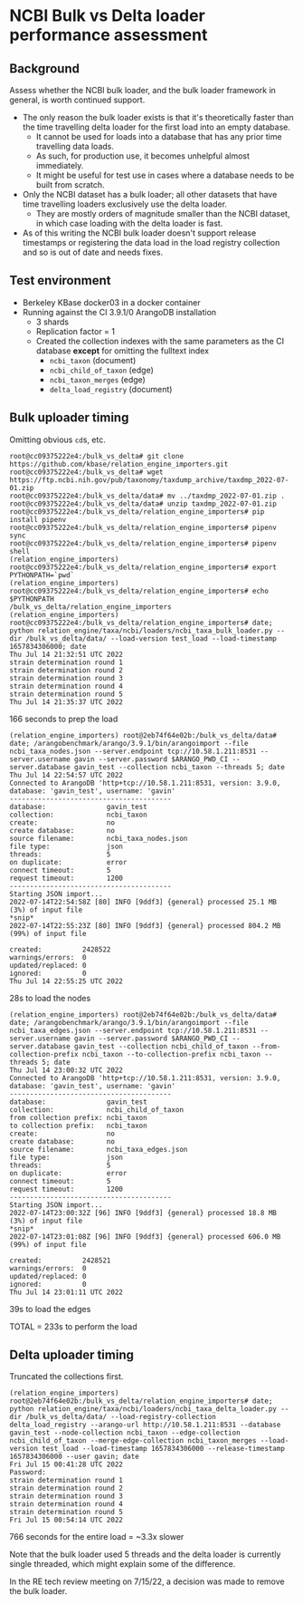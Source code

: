 # NCBI Bulk vs Delta loader performance assessment

## Background

Assess whether the NCBI bulk loader, and the bulk loader framework in general, is worth
continued support.

* The only reason the bulk loader exists is that it's theoretically faster than the time
  travelling delta loader for the first load into an empty database.
  * It cannot be used for loads into a database that has any prior time travelling data loads.
  * As such, for production use, it becomes unhelpful almost immediately.
  * It might be useful for test use in cases where a database needs to be built from scratch.
* Only the NCBI dataset has a bulk loader; all other datasets that have time travelling loaders
  exclusively use the delta loader.
  * They are mostly orders of magnitude smaller than the NCBI dataset, in which case loading with
    the delta loader is fast.
* As of this writing the NCBI bulk loader doesn't support release timestamps or registering
  the data load in the load registry collection and so is out of date and needs fixes.

## Test environment

* Berkeley KBase docker03 in a docker container
* Running against the CI 3.9.1/0 ArangoDB installation
  * 3 shards
  * Replication factor = 1
  * Created the collection indexes with the same parameters as the CI database **except** for
    omitting the fulltext index
    * `ncbi_taxon` (document)
    * `ncbi_child_of_taxon` (edge)
    * `ncbi_taxon_merges` (edge)
    * `delta_load_registry` (document)

## Bulk uploader timing

Omitting obvious `cd`s, etc.

```
root@cc09375222e4:/bulk_vs_delta# git clone https://github.com/kbase/relation_engine_importers.git
root@cc09375222e4:/bulk_vs_delta# wget https://ftp.ncbi.nih.gov/pub/taxonomy/taxdump_archive/taxdmp_2022-07-01.zip
root@cc09375222e4:/bulk_vs_delta/data# mv ../taxdmp_2022-07-01.zip .
root@cc09375222e4:/bulk_vs_delta/data# unzip taxdmp_2022-07-01.zip 
root@cc09375222e4:/bulk_vs_delta/relation_engine_importers# pip install pipenv
root@cc09375222e4:/bulk_vs_delta/relation_engine_importers# pipenv sync
root@cc09375222e4:/bulk_vs_delta/relation_engine_importers# pipenv shell
(relation_engine_importers) root@cc09375222e4:/bulk_vs_delta/relation_engine_importers# export PYTHONPATH=`pwd`
(relation_engine_importers) root@cc09375222e4:/bulk_vs_delta/relation_engine_importers# echo $PYTHONPATH
/bulk_vs_delta/relation_engine_importers
(relation_engine_importers) root@cc09375222e4:/bulk_vs_delta/relation_engine_importers# date; python relation_engine/taxa/ncbi/loaders/ncbi_taxa_bulk_loader.py --dir /bulk_vs_delta/data/ --load-version test_load --load-timestamp 1657834306000; date
Thu Jul 14 21:32:51 UTC 2022
strain determination round 1
strain determination round 2
strain determination round 3
strain determination round 4
strain determination round 5
Thu Jul 14 21:35:37 UTC 2022
```

166 seconds to prep the load

```
(relation_engine_importers) root@2eb74f64e02b:/bulk_vs_delta/data# date; /arangobenchmark/arango/3.9.1/bin/arangoimport --file ncbi_taxa_nodes.json --server.endpoint tcp://10.58.1.211:8531 --server.username gavin --server.password $ARANGO_PWD_CI --server.database gavin_test --collection ncbi_taxon --threads 5; date
Thu Jul 14 22:54:57 UTC 2022
Connected to ArangoDB 'http+tcp://10.58.1.211:8531, version: 3.9.0, database: 'gavin_test', username: 'gavin'
----------------------------------------
database:               gavin_test
collection:             ncbi_taxon
create:                 no
create database:        no
source filename:        ncbi_taxa_nodes.json
file type:              json
threads:                5
on duplicate:           error
connect timeout:        5
request timeout:        1200
----------------------------------------
Starting JSON import...
2022-07-14T22:54:58Z [80] INFO [9ddf3] {general} processed 25.1 MB (3%) of input file
*snip*
2022-07-14T22:55:23Z [80] INFO [9ddf3] {general} processed 804.2 MB (99%) of input file

created:          2428522
warnings/errors:  0
updated/replaced: 0
ignored:          0
Thu Jul 14 22:55:25 UTC 2022
```

28s to load the nodes

```
(relation_engine_importers) root@2eb74f64e02b:/bulk_vs_delta/data# date; /arangobenchmark/arango/3.9.1/bin/arangoimport --file ncbi_taxa_edges.json --server.endpoint tcp://10.58.1.211:8531 --server.username gavin --server.password $ARANGO_PWD_CI --server.database gavin_test --collection ncbi_child_of_taxon --from-collection-prefix ncbi_taxon --to-collection-prefix ncbi_taxon --threads 5; date
Thu Jul 14 23:00:32 UTC 2022
Connected to ArangoDB 'http+tcp://10.58.1.211:8531, version: 3.9.0, database: 'gavin_test', username: 'gavin'
----------------------------------------
database:               gavin_test
collection:             ncbi_child_of_taxon
from collection prefix: ncbi_taxon
to collection prefix:   ncbi_taxon
create:                 no
create database:        no
source filename:        ncbi_taxa_edges.json
file type:              json
threads:                5
on duplicate:           error
connect timeout:        5
request timeout:        1200
----------------------------------------
Starting JSON import...
2022-07-14T23:00:32Z [96] INFO [9ddf3] {general} processed 18.8 MB (3%) of input file
*snip*
2022-07-14T23:01:08Z [96] INFO [9ddf3] {general} processed 606.0 MB (99%) of input file

created:          2428521
warnings/errors:  0
updated/replaced: 0
ignored:          0
Thu Jul 14 23:01:11 UTC 2022
```

39s to load the edges

TOTAL = 233s to perform the load

## Delta uploader timing

Truncated the collections first.

```
(relation_engine_importers) root@2eb74f64e02b:/bulk_vs_delta/relation_engine_importers# date; python relation_engine/taxa/ncbi/loaders/ncbi_taxa_delta_loader.py --dir /bulk_vs_delta/data/ --load-registry-collection delta_load_registry --arango-url http://10.58.1.211:8531 --database gavin_test --node-collection ncbi_taxon --edge-collection ncbi_child_of_taxon --merge-edge-collection ncbi_taxon_merges --load-version test_load --load-timestamp 1657834306000 --release-timestamp 1657834306000 --user gavin; date
Fri Jul 15 00:41:28 UTC 2022
Password: 
strain determination round 1
strain determination round 2
strain determination round 3
strain determination round 4
strain determination round 5
Fri Jul 15 00:54:14 UTC 2022
```

766 seconds for the entire load = ~3.3x slower

Note that the bulk loader used 5 threads and the delta loader is currently single threaded,
which might explain some of the difference.

In the RE tech review meeting on 7/15/22, a decision was made to remove the bulk loader.